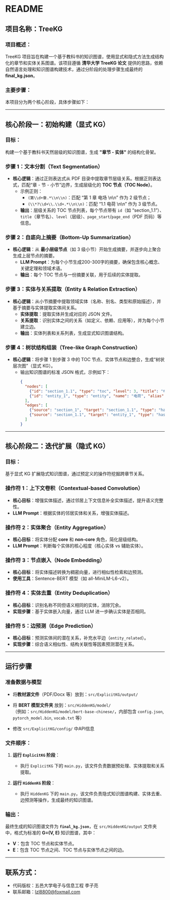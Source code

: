# README

## 项目名称：TreeKG

### 项目概述：
TreeKG 项目旨在构建一个基于教科书的知识图谱，使用显式和隐式方法生成结构化的章节和实体关系图谱。该项目遵循 **清华大学 TreeKG 论文** 提供的思路，依赖自然语言处理和知识图谱构建技术，通过分阶段的处理步骤生成最终的 **final_kg.json**。

### 主要步骤：
本项目分为两个核心阶段，具体步骤如下：

---

## 核心阶段一：**初始构建（显式 KG）**

### 目标：
构建一个基于教科书天然层级的知识图谱，生成 **"章节 - 实体"** 的结构化骨架。

### 步骤 1：**文本分割（Text Segmentation）**
- **核心逻辑**：通过正则表达式从 PDF 目录中提取章节层级关系。根据正则表达式，匹配“章 - 节 - 小节”边界，生成层级化的 **TOC 节点（TOC Node）**。
  - 示例正则：
    - `(第\\d+章.*\\n\\n)`：匹配 “第 1 章 电场 \n\n” 作为 2 级节点；
    - `(\\*?\\d+\\.\\d+.*\\n\\n)`：匹配 “1.1 电荷 \n\n” 作为 3 级节点。
  - **输出**：层级关系的 TOC 节点列表，每个节点带有 `id`（如 “section_1.1”）、`title`（章节名）、`level`（层级）、`page_start`/`page_end`（PDF 页码）等信息。

### 步骤 2：**自底向上摘要（Bottom-Up Summarization）**
- **核心逻辑**：从 **最小层级节点**（如 3 级小节）开始生成摘要，并逐步向上聚合生成上层节点的摘要。
  - **LLM Prompt**：为每个小节生成200-300字的摘要，确保包含核心概念、关键定理和领域术语。
  - **输出**：每个 TOC 节点与一份摘要关联，用于后续的实体提取。

### 步骤 3：**实体与关系提取（Entity & Relation Extraction）**
- **核心逻辑**：从小节摘要中提取领域实体（名称、别名、类型和原始描述），并基于摘要与实体提取实体间关系。
  - **实体提取**：提取实体并生成对应的 JSON 文件。
  - **关系提取**：识别实体之间的关系（如定义、依赖、应用等），并为每个小节建立边。
  - **输出**：实体列表和关系列表，生成显式知识图谱结构。

### 步骤 4：**树状结构组装（Tree-like Graph Construction）**
- **核心逻辑**：将步骤 1 到步骤 3 中的 TOC 节点、实体节点和边整合，生成“树状层次图”（显式 KG）。
  - 输出知识图谱的标准 JSON 格式，示例如下：
    ```json
    {
      "nodes": [
        {"id": "section_1.1", "type": "toc", "level": 3, "title": "电荷", "summary": "..."},
        {"id": "entity_1", "type": "entity", "name": "电荷", "alias": [], "type": "物理概念", "description": "...", "section_id": "section_1.1", ...}
      ],
      "edges": [
        {"source": "section_1", "target": "section_1.1", "type": "has_subsection"},
        {"source": "section_1.1", "target": "entity_1", "type": "has_entity"}
      ]
    }
    ```

---

## 核心阶段二：**迭代扩展（隐式 KG）**

### 目标：
基于显式 KG 扩展隐式知识图谱，通过预定义的操作符挖掘跨章节关系。

### 操作符 1：**上下文卷积（Contextual-based Convolution）**
- **核心目标**：增强实体描述，通过邻居上下文信息补全实体描述，提升语义完整性。
- **LLM Prompt**：根据实体的邻居实体和关系，增强实体描述。

### 操作符 2：**实体聚合（Entity Aggregation）**
- **核心目标**：将实体分配 **core** 和 **non-core** 角色，简化层级结构。
- **LLM Prompt**：判断每个实体的核心程度（核心实体 vs 辅助实体）。

### 操作符 3：**节点嵌入（Node Embedding）**
- **核心目标**：将实体描述转换为稠密向量，进行相似性检索和边预测。
- **使用工具**：Sentence-BERT 模型（如 all-MiniLM-L6-v2）。

### 操作符 4：**实体去重（Entity Deduplication）**
- **核心目标**：识别名称不同但语义相同的实体，消除冗余。
- **实现步骤**：基于实体嵌入向量，通过 LLM 进一步确认实体是否相同。

### 操作符 5：**边预测（Edge Prediction）**
- **核心目标**：预测实体间的潜在关系，补充水平边（`entity_related`）。
- **实现步骤**：综合语义相似性、结构关联性等因素预测潜在关系。

---

## 运行步骤

### 准备数据与模型

- 将**教材源文件**（PDF/Docx 等）放到：`src/ExplicitKG/output/`
  
- 将 **BERT 模型文件夹** 放到：`src/HiddenKG/model/`  
  （例如：`src/HiddenKG/model/bert-base-chinese/`，内部包含 `config.json`, `pytorch_model.bin`, `vocab.txt` 等）

- 修改 `src/ExplicitKG/config/` 中API信息
  

### 文件顺序：

1. **运行 `ExplicitKG` 阶段**：
   - 执行 `ExplicitKG` 下的 `main.py`，该文件负责数据预处理、实体提取和关系提取。

2. **运行 `HiddenKG` 阶段**：
   - 执行 `HiddenKG` 下的 `main.py`，该文件负责隐式知识图谱构建、实体去重、边预测等操作，生成最终的知识图谱。


### 输出：
最终生成的知识图谱文件为 **`final_kg.json`**，在 `src/HiddenKG/output` 文件夹中，格式为标准的 **G=(V, E)** 知识图谱，其中：
- **V**：包含 TOC 节点和实体节点。
- **E**：包含 TOC 节点之间、TOC 节点与实体节点之间的边。


---

## 联系方式：
- 代码版权：五邑大学电子与信息工程 李子亮
- 联系邮箱：lzl8800@foxmail.com

